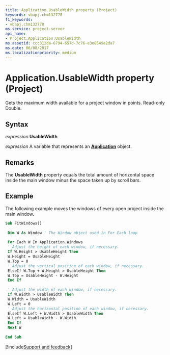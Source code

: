 ```yaml
---
title: Application.UsableWidth property (Project)
keywords: vbapj.chm132778
f1_keywords:
- vbapj.chm132778
ms.service: project-server
api_name:
- Project.Application.UsableWidth
ms.assetid: ccc312da-6794-657d-7c76-e3e8549e2da7
ms.date: 06/08/2017
ms.localizationpriority: medium
---
```



# Application.UsableWidth property (Project)

Gets the maximum width available for a project window in points. Read-only Double.


## Syntax

_expression_.**UsableWidth**

_expression_ A variable that represents an **[Application](Project.Application.md)** object.


## Remarks

The **UsableWidth** property equals the total amount of horizontal space inside the main window minus the space taken up by scroll bars.


## Example

The following example moves the windows of every open project inside the main window.


```vb
Sub FitWindows() 
 
 Dim W As Window ' The Window object used in For Each loop 
 
 For Each W In Application.Windows 
 ' Adjust the height of each window, if necessary. 
 If W.Height > UsableHeight Then 
 W.Height = UsableHeight 
 W.Top = 0 
 ' Adjust the vertical position of each window, if necessary. 
 ElseIf W.Top + W.Height > UsableHeight Then 
 W.Top = UsableHeight - W.Height 
 End If 
 
 ' Adjust the width of each window, if necessary. 
 If W.Width > UsableWidth Then 
 W.Width = UsableWidth 
 W.Left = 0 
 ' Adjust the horizontal position of each window, if necessary. 
 ElseIf W.Left + W.Width > UsableWidth Then 
 W.Left = UsableWidth - W.Width 
 End If 
 Next W 
 
End Sub
```

[!include[Support and feedback](~/includes/feedback-boilerplate.md)]